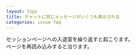 ```yaml
---
layout: tips
title: チャットに同じメッセージがいくつも表示される
categories: issue faq
---
```


セッションページへの入退室を繰り返すと起こります。  
ページを再読み込みすると治ります。
